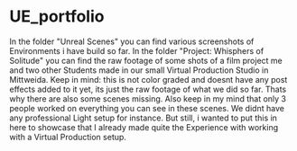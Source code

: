 # UE_portfolio
In the folder "Unreal Scenes" you can find various screenshots of Environments i have build so far. 
In the folder "Project: Whisphers of Solitude" you can find the raw footage of some shots of a film project me and two other Students made in our small Virtual Production Studio in Mittweida.
Keep in mind: this is not color graded and doesnt have any post effects added to it yet, its just the raw footage of what we did so far. Thats why there are also some scenes missing.
Also keep in my mind that only 3 people worked on everything you can see in these scenes. We didnt have any professional Light setup for instance.
But still, i wanted to put this in here to showcase that I already made quite the Experience with working with a Virtual Production setup.

